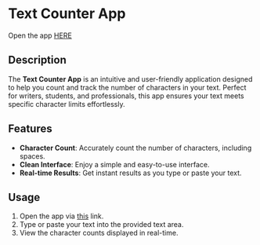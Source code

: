 # Text Counter App
Open the app [HERE](https://runarissu-textcounter.vercel.app/) 

## Description
The **Text Counter App** is an intuitive and user-friendly application designed to help you count and track the number of characters in your text. Perfect for writers, students, and professionals, this app ensures your text meets specific character limits effortlessly.

## Features
- **Character Count**: Accurately count the number of characters, including spaces.
- **Clean Interface**: Enjoy a simple and easy-to-use interface.
- **Real-time Results**: Get instant results as you type or paste your text.

## Usage
1. Open the app via [this](https://runarissu-textcounter.vercel.app/) link.
2. Type or paste your text into the provided text area.
3. View the character counts displayed in real-time.

